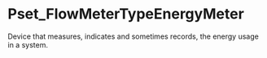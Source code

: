 # Pset_FlowMeterTypeEnergyMeter

Device that measures, indicates and sometimes records, the energy usage in a system.
<!-- end of short definition -->

